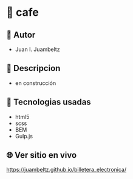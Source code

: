 # :name_badge: cafe

## :man: Autor
- Juan I. Juambeltz

## :newspaper: Descripcion 
- en construcción

## 🧠 Tecnologias usadas
- html5
- scss
- BEM
- Gulp.js

## 🌐 Ver sitio en vivo
https://juambeltz.github.io/billetera_electronica/
